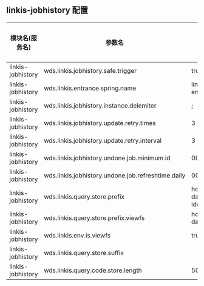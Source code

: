 ## linkis-jobhistory 配置


| 模块名(服务名) | 参数名 | 默认值 | 描述 | 是否引用|
| -------- | -------- | ----- |----- |  -----   |
|linkis-jobhistory|wds.linkis.jobhistory.safe.trigger |true|jobhistory.safe.trigger|
|linkis-jobhistory|wds.linkis.entrance.spring.name| linkis-cg-entrance |entrance.spring.name|
|linkis-jobhistory|wds.linkis.jobhistory.instance.delemiter|;|jobhistory.instance.delemiter|
|linkis-jobhistory|wds.linkis.jobhistory.update.retry.times| 3|jobhistory.update.retry.times|
|linkis-jobhistory|wds.linkis.jobhistory.update.retry.interval|3 * 1000 |jobhistory.update.retry.interval|
|linkis-jobhistory|wds.linkis.jobhistory.undone.job.minimum.id| 0L|jobhistory.undone.job.minimum.id  |
|linkis-jobhistory|wds.linkis.jobhistory.undone.job.refreshtime.daily|00:15| jobhistory.undone.job.refreshtime.daily|
|linkis-jobhistory|wds.linkis.query.store.prefix| hdfs:///apps-data/bdp-ide/ |query.store.prefix|
|linkis-jobhistory|wds.linkis.query.store.prefix.viewfs| hdfs:///apps-data/ |query.store.prefix.viewfs |
|linkis-jobhistory|wds.linkis.env.is.viewfs| true|env.is.viewfs|
|linkis-jobhistory|wds.linkis.query.store.suffix| |linkis.query.store.suffix|
|linkis-jobhistory|wds.linkis.query.code.store.length|50000| query.code.store.length|





